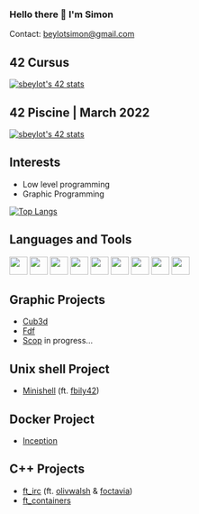 ### Hello there 👋 I'm Simon

Contact: beylotsimon@gmail.com

## 42 Cursus

[![sbeylot's 42 stats](https://badge42.vercel.app/api/v2/clgak8c7g007308k2u0ma7sr5/stats?cursusId=21&coalitionId=48)](https://github.com/JaeSeoKim/badge42)

## 42 Piscine | March 2022

[![sbeylot's 42 stats](https://badge42.vercel.app/api/v2/clgak8c7g007308k2u0ma7sr5/stats?cursusId=9&coalitionId=piscine)](https://github.com/JaeSeoKim/badge42)

## Interests 

- Low level programming 
- Graphic Programming

[![Top Langs](https://github-readme-stats.vercel.app/api/top-langs/?username=bCigueS&theme=github_dark)](https://github.com/anuraghazra/github-readme-stats)
## Languages and Tools

<p float="left">
<img height="32" width="32" src="https://cdn.jsdelivr.net/npm/simple-icons@v9/icons/c.svg" /> 
<img height="32" width="32" src="https://cdn.jsdelivr.net/npm/simple-icons@v9/icons/cplusplus.svg" /> 
<img height="32" width="32" src="https://cdn.jsdelivr.net/npm/simple-icons@v9/icons/typescript.svg" />
<img height="32" width="32" src="https://cdn.jsdelivr.net/npm/simple-icons@v9/icons/react.svg" />
<img height="32" width="32" src="https://cdn.jsdelivr.net/npm/simple-icons@v9/icons/neovim.svg" />
<img height="32" width="32" src="https://cdn.jsdelivr.net/npm/simple-icons@v9/icons/visualstudio.svg" />
<img height="32" width="32" src="https://cdn.jsdelivr.net/npm/simple-icons@v9/icons/adobephotoshop.svg" />
<img height="32" width="32" src="https://cdn.jsdelivr.net/npm/simple-icons@v9/icons/adobeillustrator.svg" />
<img height="32" width="32" src="https://cdn.jsdelivr.net/npm/simple-icons@v9/icons/blender.svg" />
</p>


## Graphic Projects
- [Cub3d](https://github.com/bCigueS/cub3d)
- [Fdf](https://github.com/bCigueS/fdf)
- [Scop]() in progress...

## Unix shell Project
- [Minishell](https://github.com/bCigueS/minishell) (ft. [fbily42](https://github.com/fbily42))

## Docker Project
- [Inception](https://github.com/bCigueS/inception)

## C++ Projects
- [ft_irc](https://github.com/bCigueS/ft_irc) (ft. [olivwalsh](https://github.com/olivwalsh) & [foctavia](https://github.com/foctavia))
- [ft_containers](https://github.com/bCigueS/ft_containers)

<!-- | PROJET | Grade |
| :------: | :------: |
| Libft  | [![sbeylot's 42 Libft Score](https://badge42.vercel.app/api/v2/clgak8c7g007308k2u0ma7sr5/project/2579780)](https://github.com/JaeSeoKim/badge42)
| get_next_line | [![sbeylot's 42 get_next_line Score](https://badge42.vercel.app/api/v2/clgak8c7g007308k2u0ma7sr5/project/2591515)](https://github.com/JaeSeoKim/badge42) |
| ft_printf | [![sbeylot's 42 ft_printf Score](https://badge42.vercel.app/api/v2/clgak8c7g007308k2u0ma7sr5/project/2595941)](https://github.com/JaeSeoKim/badge42) |
| Born2beroot | [![sbeylot's 42 ft_printf Score](https://badge42.vercel.app/api/v2/clgak8c7g007308k2u0ma7sr5/project/2595941)](https://github.com/JaeSeoKim/badge42) |
| push_swap | [![sbeylot's 42 ft_printf Score](https://badge42.vercel.app/api/v2/clgak8c7g007308k2u0ma7sr5/project/2595941)](https://github.com/JaeSeoKim/badge42) |
| minitalk | [![sbeylot's 42 minitalk Score](https://badge42.vercel.app/api/v2/clgak8c7g007308k2u0ma7sr5/project/2631590)](https://github.com/JaeSeoKim/badge42) |
| FdF | [![sbeylot's 42 FdF Score](https://badge42.vercel.app/api/v2/clgak8c7g007308k2u0ma7sr5/project/2623352)](https://github.com/JaeSeoKim/badge42) |
| Philosophers | [![sbeylot's 42 FdF Score](https://badge42.vercel.app/api/v2/clgak8c7g007308k2u0ma7sr5/project/2623352)](https://github.com/JaeSeoKim/badge42) |
| minishell | [![sbeylot's 42 minishell Score](https://badge42.vercel.app/api/v2/clgak8c7g007308k2u0ma7sr5/project/2778842)](https://github.com/JaeSeoKim/badge42) |
| cub3d | [![sbeylot's 42 cub3d Score](https://badge42.vercel.app/api/v2/clgak8c7g007308k2u0ma7sr5/project/2943317)](https://github.com/JaeSeoKim/badge42) |
| CPP Module 00 | [![sbeylot's 42 CPP Module 00 Score](https://badge42.vercel.app/api/v2/clgak8c7g007308k2u0ma7sr5/project/2891163)](https://github.com/JaeSeoKim/badge42) |
| CPP Module 01 | [![sbeylot's 42 CPP Module 00 Score](https://badge42.vercel.app/api/v2/clgak8c7g007308k2u0ma7sr5/project/2891163)](https://github.com/JaeSeoKim/badge42) |
| CPP Module 02 | [![sbeylot's 42 CPP Module 02 Score](https://badge42.vercel.app/api/v2/clgak8c7g007308k2u0ma7sr5/project/2895982)](https://github.com/JaeSeoKim/badge42) |
| CPP Module 03 | [![sbeylot's 42 CPP Module 02 Score](https://badge42.vercel.app/api/v2/clgak8c7g007308k2u0ma7sr5/project/2895982)](https://github.com/JaeSeoKim/badge42) |
| CPP Module 04 | [![sbeylot's 42 CPP Module 04 Score](https://badge42.vercel.app/api/v2/clgak8c7g007308k2u0ma7sr5/project/2899403)](https://github.com/JaeSeoKim/badge42) |
| CPP Module 05 | [![sbeylot's 42 CPP Module 05 Score](https://badge42.vercel.app/api/v2/clgak8c7g007308k2u0ma7sr5/project/2911957)](https://github.com/JaeSeoKim/badge42) |
| CPP Module 06 | [![sbeylot's 42 CPP Module 06 Score](https://badge42.vercel.app/api/v2/clgak8c7g007308k2u0ma7sr5/project/2912250)](https://github.com/JaeSeoKim/badge42) |
| CPP Module 07 | [![sbeylot's 42 CPP Module 07 Score](https://badge42.vercel.app/api/v2/clgak8c7g007308k2u0ma7sr5/project/2913319)](https://github.com/JaeSeoKim/badge42) |
| CPP Module 08 | [![sbeylot's 42 CPP Module 08 Score](https://badge42.vercel.app/api/v2/clgak8c7g007308k2u0ma7sr5/project/2914247)](https://github.com/JaeSeoKim/badge42) |
| ft_containers | [![sbeylot's 42 ft_containers Score](https://badge42.vercel.app/api/v2/clgak8c7g007308k2u0ma7sr5/project/2954427)](https://github.com/JaeSeoKim/badge42) |
| ft_irc | [![sbeylot's 42 ft_irc Score](https://badge42.vercel.app/api/v2/clgak8c7g007308k2u0ma7sr5/project/3010687)](https://github.com/JaeSeoKim/badge42) | -->

